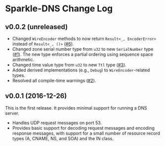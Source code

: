 # Sparkle-DNS Change Log

## v0.0.2 (unreleased)

* Changed `WireEncoder` methods to now return `Result<_, EncoderError>`
  instead of `Result<_, ()>` ([#6][issue_6]).
* Changed zone serial number type from `u32` to new `SerialNumber` type
  ([#1](issue_1)). The new type enforces a partial ordering using
  sequence space arithmetic.
* Changed time value type from `u32` to new `Ttl` type ([#3](issue_3)).
* Added derived implementations (e.g., `Debug`) to `WireEncoder`-related
  types.
* Resolved all compile-time warnings ([#2][issue_2]).

## v0.0.1 (2016-12-26)

This is the first release. It provides minimal support for running a DNS
server.

* Handles UDP request messages on port 53.
* Provides basic support for decoding request messages and encoding
  response messages, with support for a small number of resource record
  types (A, CNAME, NS, and SOA) and the IN class.

[issue_1]: https://github.com/cmbrandenburg/sparkle-dns/issues/1
[issue_2]: https://github.com/cmbrandenburg/sparkle-dns/issues/2
[issue_3]: https://github.com/cmbrandenburg/sparkle-dns/issues/3
[issue_6]: https://github.com/cmbrandenburg/sparkle-dns/issues/6
